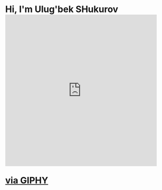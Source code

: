 # Hi, I'm Ulug'bek SHukurov <iframe src="https://giphy.com/embed/w1OBpBd7kJqHrJnJ13" width="480" height="480" frameBorder="0" class="giphy-embed" allowFullScreen></iframe><p><a href="https://giphy.com/stickers/emojitheiconicbrand-hello-hi-wave-w1OBpBd7kJqHrJnJ13">via GIPHY</a></p>
